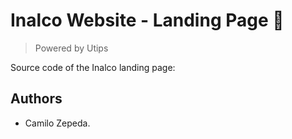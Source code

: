 # Inalco Website - Landing Page :metal:
> Powered by Utips

Source code of the Inalco landing page:

## Authors
- Camilo Zepeda.
